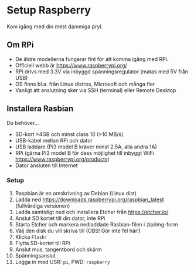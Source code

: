 # Setup Raspberry
Kom igång med din mest dammiga pryl. 

## Om RPi
* De äldre modellerna fungerar fint för att komma igång med RPi. 
* Officiell webb är https://www.raspberrypi.org/
* RPi drivs med 3.3V via inbyggd spänningsregulator (matas med 5V från USB)
* OS finns bl.a. från Linux distros, Microsoft och många fler
* Vanligt att anslutning sker via SSH (terminal) eller Remote Desktop 

## Installera Rasbian
Du behöver...
* SD-kort >4GB och minst class 10 (>10 MB/s)
* USB-kabel mellan RPi och dator
* USB laddare (Pi3 model B kräver minst 2.5A, alla andra 1A)
* RPi (gärna Pi3 model B för dess möjlighet till inbyggt WiFi https://www.raspberrypi.org/products)
* Dator ansluten till Internet

### Setup
1. Raspbian är en omskrivning av Debian (Linux dist)
2. Ladda ned https://downloads.raspberrypi.org/raspbian_latest (fullvärdiga versionen)
3. Ladda samtidigt ned och installera Etcher från https://etcher.io/
4. Anslut SD kortet till din dator, inte RPi
5. Starta Etcher och markera nedladdade Rasbian-filen i zip/img-form
6. Välj den disk du vill skriva till (OBS! Gör inte fel här!)
7. Klicka ```Flash!```
8. Flytta SD-kortet till RPi
9. Anslut mus, tangentbord och skärm
10. Spänningsanslut
11. Logga in med USR: ```pi```, PWD: ```raspberry```
